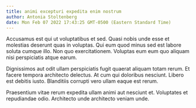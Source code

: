 ```yaml
---
title: animi excepturi expedita enim nostrum
author: Antonia Stoltenberg
date: Mon Feb 07 2022 17:43:25 GMT-0500 (Eastern Standard Time)
---
```

Accusamus est qui ut voluptatibus et sed. Quasi nobis unde esse et molestias deserunt quas in voluptas. Qui eum quod minus sed est labore soluta cumque illo. Non quo exercitationem. Voluptas eum eum quo aliquam nisi perspiciatis atque earum.

 Dignissimos aut odit ullam perspiciatis fugit quaerat aliquam totam rerum. Et facere tempora architecto delectus. At cum qui doloribus nesciunt. Libero est debitis iusto. Blanditiis corrupti vero ullam eaque est rerum.

 Praesentium vitae rerum expedita ullam animi aut nesciunt et. Voluptates et repudiandae odio. Architecto unde architecto veniam unde.